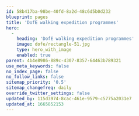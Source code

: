 ```yaml
---
id: 58b417ba-98be-40fd-8a2d-48c6d5b0d232
blueprint: pages
title: 'DofE walking expedition programmes'
hero:
  -
    heading: 'DofE walking expedition programmes'
    image: dofe/rectangle-51.jpg
    type: hero_with_image
    enabled: true
parent: 4b4e8986-889c-4307-8357-64463b789321
use_meta_keywords: false
no_index_page: false
no_follow_links: false
sitemap_priority: '0.5'
sitemap_changefreq: daily
override_twitter_settings: false
updated_by: 115d3974-8cac-461e-9579-c5775a2031e7
updated_at: 1665852153
---
```

